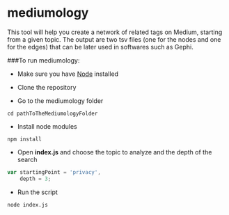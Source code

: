 # mediumology
This tool will help you create a network of related tags on Medium, starting from a given topic. The output are two tsv files (one for the nodes and one for the edges) that can be later used in softwares such as Gephi. 

###To run mediumology:

* Make sure you have [Node](https://nodejs.org/en/) installed

* Clone the repository

* Go to the mediumology folder 
```
cd pathToTheMediumologyFolder
```

* Install node modules 
```
npm install
```

* Open **index.js** and choose the topic to analyze and the depth of the search 
```javascript 
var startingPoint = 'privacy', 
    depth = 3;
```

* Run the script 
```
node index.js
```
